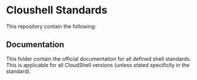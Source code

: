 # Cloushell Standards

This repository contain the following:

## Documentation

This folder contain the official documentation for all defined shell standards.
This is applicable for all CloudShell versions (unless stated specificlly in the standard).
